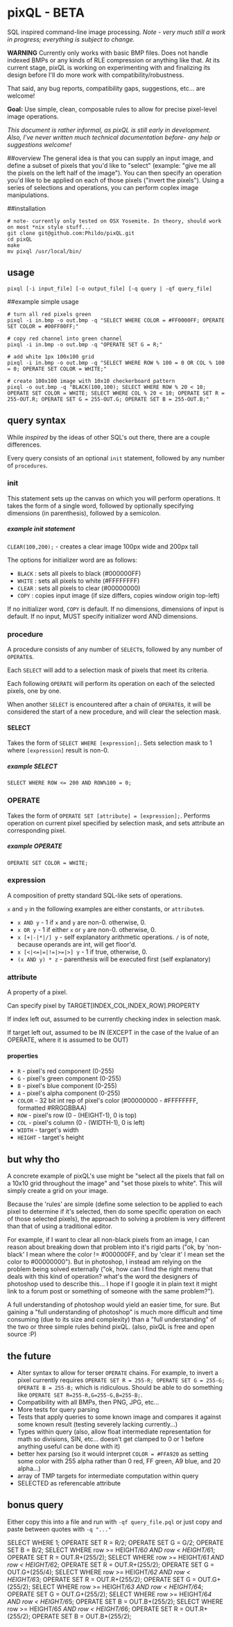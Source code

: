 # pixQL - BETA
SQL inspired command-line image processing. *Note - very much still a work in progress; everything is subject to change.*

**WARNING** Currently only works with basic BMP files. Does not handle indexed BMPs or any kinds of RLE compression or anything like that. At its current stage, pixQL is working on experimenting with and finalizing its design before I'll do more work with compatibility/robustness.

That said, any bug reports, compatibility gaps, suggestions, etc... are welcome!

**Goal:** Use simple, clean, composable rules to allow for precise pixel-level image operations.

*This document is rather informal, as pixQL is still early in development. Also, I've never written much technical documentation before- any help or suggestions welcome!*

##overview
The general idea is that you can supply an input image, and define a subset of pixels that you'd like to "select" (example: "give me all the pixels on the left half of the image"). You can then specify an operation you'd like to be applied on each of those pixels ("invert the pixels"). Using a series of selections and operations, you can perform coplex image manipulations.

##installation
```
# note- currently only tested on OSX Yosemite. In theory, should work on most *nix style stuff...
git clone git@github.com:Phildo/pixQL.git
cd pixQL
make
mv pixql /usr/local/bin/
```

## usage
`pixql [-i input_file] [-o output_file] [-q query | -qf query_file]`

##example simple usage
```
# turn all red pixels green
pixql -i in.bmp -o out.bmp -q "SELECT WHERE COLOR = #FF0000FF; OPERATE SET COLOR = #00FF00FF;"

# copy red channel into green channel
pixql -i in.bmp -o out.bmp -q "OPERATE SET G = R;"

# add white 1px 100x100 grid
pixql -i in.bmp -o out.bmp -q "SELECT WHERE ROW % 100 = 0 OR COL % 100 = 0; OPERATE SET COLOR = WHITE;"

# create 100x100 image with 10x10 checkerboard pattern
pixql -o out.bmp -q "BLACK(100,100); SELECT WHERE ROW % 20 < 10; OPERATE SET COLOR = WHITE; SELECT WHERE COL % 20 < 10; OPERATE SET R = 255-OUT.R; OPERATE SET G = 255-OUT.G; OPERATE SET B = 255-OUT.B;"
```

## query syntax
While *inspired* by the ideas of other SQL's out there, there are a couple differences.

Every query consists of an optional `init` statement, followed by any number of `procedures`.

### init
This statement sets up the canvas on which you will perform operations. It takes the form of a single word, followed by optionally specifying dimensions (in parenthesis), followed by a semicolon.

##### example init statement
`CLEAR(100,200);` - creates a clear image 100px wide and 200px tall

The options for initializer word are as follows:

- `BLACK` : sets all pixels to black (#000000FF)
- `WHITE` : sets all pixels to white (#FFFFFFFF)
- `CLEAR` : sets all pixels to clear (#00000000)
- `COPY`  : copies input image (if size differs, copies window origin top-left)

If no initializer word, `COPY` is default. If no dimensions, dimensions of input is default. If no input, MUST specify initializer word AND dimensions.

### procedure
A procedure consists of any number of `SELECT`s, followed by any number of `OPERATE`s.

Each `SELECT` will add to a selection mask of pixels that meet its criteria.

Each following `OPERATE` will perform its operation on each of the selected pixels, one by one.

When another `SELECT` is encountered after a chain of `OPERATE`s, it will be considered the start of a new procedure, and will clear the selection mask.

#### SELECT
Takes the form of `SELECT WHERE [expression];`. Sets selection mask to 1 where `[expression]` result is non-0.

##### example SELECT
```
SELECT WHERE ROW <= 200 AND ROW%100 = 0;
```

### OPERATE
Takes the form of `OPERATE SET [attribute] = [expression];`. Performs operation on current pixel specified by selection mask, and sets attribute an corresponding pixel.

##### example OPERATE
```
OPERATE SET COLOR = WHITE;
```

### expression
A composition of pretty standard SQL-like sets of operations.

`x` and `y` in the following examples are either constants, or `attribute`s.

- `x AND y` - 1 if `x` and `y` are non-0. otherwise, 0.
- `x OR y` - 1 if either `x` or `y` are non-0. otherwise, 0.
- `x [+|-|*|/] y` - self explanatory arithmetic operations. `/` is of note, because operands are int, will get floor'd.
- `x [<|<=|=|!=|>=|>] y` - 1 if true, otherwise, 0.
- `(x AND y) * z` - parenthesis will be executed first (self explanatory)

### attribute
A property of a pixel.

Can specify pixel by TARGET[INDEX_COL,INDEX_ROW].PROPERTY

If index left out, assumed to be currently checking index in selection mask.

If target left out, assumed to be IN (EXCEPT in the case of the lvalue of an OPERATE, where it is assumed to be OUT)

#### properties
- `R` - pixel's red component (0-255)
- `G` - pixel's green component (0-255)
- `B` - pixel's blue component (0-255)
- `A` - pixel's alpha component (0-255)
- `COLOR` - 32 bit int rep of pixel's color (#00000000 - #FFFFFFFF, formatted #RRGGBBAA)
- `ROW` - pixel's row (0 - (HEIGHT-1), 0 is top)
- `COL` - pixel's column (0 - (WIDTH-1), 0 is left)
- `WIDTH` - target's width
- `HEIGHT` - target's height

## but why tho
A concrete example of pixQL's use might be "select all the pixels that fall on a 10x10 grid throughout the image" and "set those pixels to white". This will simply create a grid on your image.

Because the 'rules' are simple (define some selection to be applied to each pixel to determine if it's selected, then do some specific operation on each of those selected pixels), the approach to solving a problem is very different than that of using a traditional editor.

For example, if I want to clear all non-black pixels from an image, I can reason about breaking down that problem into it's rigid parts ("ok, by 'non-black' I mean where the color != #000000FF, and by 'clear it' I mean set the color to #00000000"). But in photoshop, I instead am relying on the problem being solved externally ("ok, how can I find the right menu that deals with this kind of operation? what's the word the designers of photoshop used to describe this... I hope if I google it in plain text it might link to a forum post or something of someone with the same problem?").

A full understanding of photoshop would yield an easier time, for sure. But gaining a "full understanding of photoshop" is much more difficult and time consuming (due to its size and complexity) than a "full understanding" of the two or three simple rules behind pixQL. (also, pixQL is free and open source :P)

## the future
- Alter syntax to allow for terser `OPERATE` chains. For example, to invert a pixel currently requires `OPERATE SET R = 255-R; OPERATE SET G = 255-G; OPERATE B = 255-B;` which is ridiculous. Should be able to do something like `OPERATE SET R=255-R,G=255-G,B=255-B;`.
- Compatibility with all BMPs, then PNG, JPG, etc...
- More tests for query parsing
- Tests that apply queries to some known image and compares it against some known result (testing severely lacking currently...)
- Types within query (also, allow float intermediate representation for math so divisions, SIN, etc... doesn't get clamped to 0 or 1 before anything useful can be done with it)
- better hex parsing (so it would interpret `COLOR = #FFA920` as setting some color with 255 alpha rather than 0 red, FF green, A9 blue, and 20 alpha...)
- array of TMP targets for intermediate computation within query
- SELECTED as referencable attribute

## bonus query
Either copy this into a file and run with `-qf query_file.pql` or just copy and paste between quotes with `-q "..."`

SELECT WHERE 1; OPERATE SET R = R/2; OPERATE SET G = G/2; OPERATE SET B = B/2;
SELECT WHERE row >= HEIGHT/6*0 AND row < HEIGHT/6*1; OPERATE SET R = OUT.R+(255/2);
SELECT WHERE row >= HEIGHT/6*1 AND row < HEIGHT/6*2; OPERATE SET R = OUT.R+(255/2); OPERATE SET G = OUT.G+(255/4);
SELECT WHERE row >= HEIGHT/6*2 AND row < HEIGHT/6*3; OPERATE SET R = OUT.R+(255/2); OPERATE SET G = OUT.G+(255/2);
SELECT WHERE row >= HEIGHT/6*3 AND row < HEIGHT/6*4; OPERATE SET G = OUT.G+(255/2);
SELECT WHERE row >= HEIGHT/6*4 AND row < HEIGHT/6*5; OPERATE SET B = OUT.B+(255/2);
SELECT WHERE row >= HEIGHT/6*5 AND row < HEIGHT/6*6; OPERATE SET R = OUT.R+(255/2); OPERATE SET B = OUT.B+(255/2);
